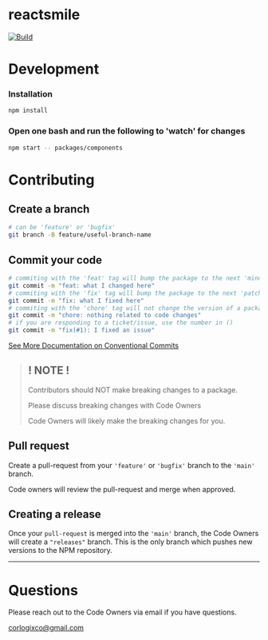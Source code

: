# reactsmile
[![Build](https://github.com/corlogix/reactsmile/actions/workflows/build.yml/badge.svg?branch=main)](https://github.com/corlogix/reactsmile/actions/workflows/build.yml)

# Development

### Installation
```bash
npm install
```

### Open one bash and run the following to 'watch' for changes
```bash
npm start -- packages/components
```

# Contributing

## Create a branch
```bash
# can be 'feature' or 'bugfix'
git branch -B feature/useful-branch-name
```
## Commit your code
```bash
# commiting with the 'feat' tag will bump the package to the next 'minor' version 
git commit -m "feat: what I changed here"
# commiting with the 'fix' tag will bump the package to the next 'patch' version 
git commit -m "fix: what I fixed here"
# commiting with the 'chore' tag will not change the version of a package 
git commit -m "chore: nothing related to code changes"
# if you are responding to a ticket/issue, use the number in ()
git commit -m "fix(#1): I fixed an issue"
```

[See More Documentation on Conventional Commits](https://www.conventionalcommits.org/en/v1.0.0-beta.4/)

> ## ! NOTE ! 
> Contributors should NOT make breaking changes to a package.
> 
> Please discuss breaking changes with Code Owners
>
> Code Owners will likely make the breaking changes for you.
>

## Pull request
Create a pull-request from your `'feature'` or `'bugfix'` branch to the `'main'` branch.

Code owners will review the pull-request and merge when approved.

## Creating a release

Once your `pull-request` is merged into the `'main'` branch, the Code Owners will create a `"releases"` branch. This is the only branch which pushes new versions to the NPM repository.
_____
# Questions

Please reach out to the Code Owners via email if you have questions.

[corlogixco@gmail.com](mailto:corlogixco@gmail.com)
